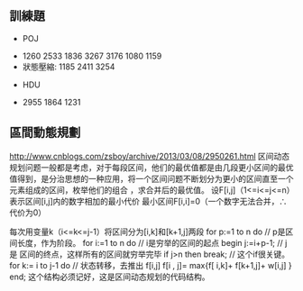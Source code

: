 訓練題
----

* POJ
- 1260 2533 1836 3267 3176 1080 1159 
- 狀態壓縮: 1185 2411 3254

* HDU
- 2955 1864 1231 

區間動態規劃
----
http://www.cnblogs.com/zsboy/archive/2013/03/08/2950261.html
区间动态规划问题一般都是考虑，对于每段区间，他们的最优值都是由几段更小区间的最优值得到，是分治思想的一种应用，将一个区间问题不断划分为更小的区间直至一个元素组成的区间，枚举他们的组合 ，求合并后的最优值。
设F[i,j]（1<=i<=j<=n）表示区间[i,j]内的数字相加的最小代价
最小区间F[i,i]=0（一个数字无法合并，∴代价为0）

每次用变量k（i<=k<=j-1）将区间分为[i,k]和[k+1,j]两段
for p:=1 to n do // p是区间长度，作为阶段。 
    for i:=1 to n do // i是穷举的区间的起点
    begin
        j:=i+p-1; // j是 区间的终点，这样所有的区间就穷举完毕
        if j>n then break; // 这个if很关键。
        for k:= i to j-1 do // 状态转移，去推出 f[i,j]
            f[i , j]= max{f[ i,k]+ f[k+1,j]+ w[i,j] } 
    end; 
这个结构必须记好，这是区间动态规划的代码结构。




